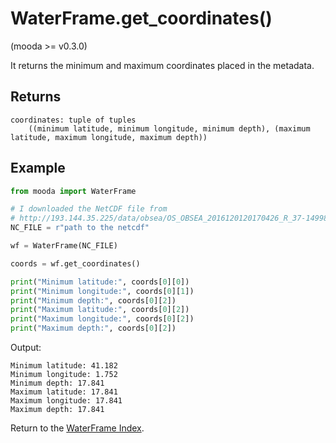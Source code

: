 # WaterFrame.get_coordinates()

(mooda >= v0.3.0)

It returns the minimum and maximum coordinates placed in the metadata.

## Returns

    coordinates: tuple of tuples
        ((minimum latitude, minimum longitude, minimum depth), (maximum latitude, maximum longitude, maximum depth))

## Example

```python
from mooda import WaterFrame

# I downloaded the NetCDF file from
# http://193.144.35.225/data/obsea/OS_OBSEA_2016120120170426_R_37-14998.nc
NC_FILE = r"path to the netcdf"

wf = WaterFrame(NC_FILE)

coords = wf.get_coordinates()

print("Minimum latitude:", coords[0][0])
print("Minimum longitude:", coords[0][1])
print("Minimum depth:", coords[0][2])
print("Maximum latitude:", coords[0][2])
print("Maximum longitude:", coords[0][2])
print("Maximum depth:", coords[0][2])
```

Output:

    Minimum latitude: 41.182
    Minimum longitude: 1.752
    Minimum depth: 17.841
    Maximum latitude: 17.841
    Maximum longitude: 17.841
    Maximum depth: 17.841

Return to the [WaterFrame Index](index_waterframe.md).